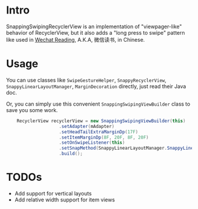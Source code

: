 Intro
=====
SnappingSwipingRecyclerView is an implementation of "viewpager-like" behavior of RecyclerView, 
but it also adds a "long press to swipe" pattern like used in [Wechat Reading](https://play.google.com/store/apps/details?id=com.tencent.weread), 
A.K.A, 微信读书, in Chinese.
 
 
Usage
=====

You can use classes like `SwipeGestureHelper`, `SnappyRecyclerView`, `SnappyLinearLayoutManager`, `MarginDecoration` directly, just read their Java doc.
 
Or, you can simply use this convenient `SnappingSwipingViewBuilder` class to save you some work.

```java
    RecyclerView recyclerView = new SnappingSwipingViewBuilder(this)
                    .setAdapter(mAdapter)
                    .setHeadTailExtraMarginDp(17F)
                    .setItemMarginDp(8F, 20F, 8F, 20F)
                    .setOnSwipeListener(this)
                    .setSnapMethod(SnappyLinearLayoutManager.SnappyLinearSmoothScroller.SNAP_CENTER)
                    .build();
```

TODOs
=====

- Add support for vertical layouts
- Add relative width support for item views
